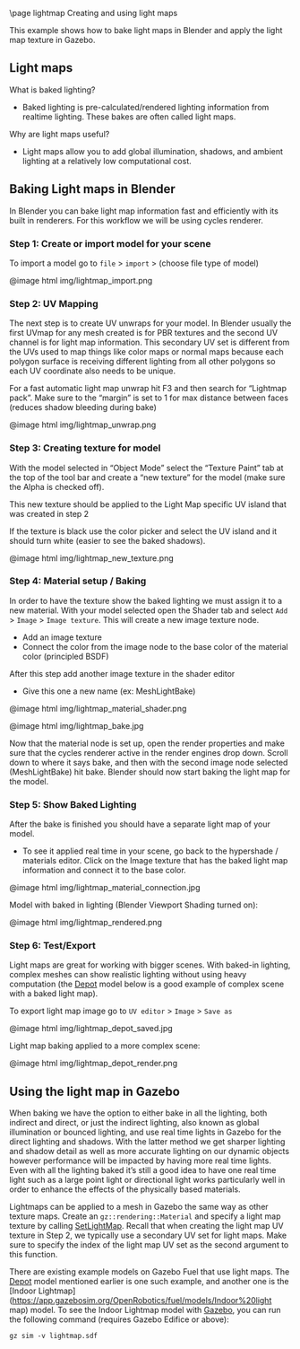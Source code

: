 \page lightmap Creating and using light maps

This example shows how to bake light maps in Blender and apply the light map texture in Gazebo.

## Light maps

What is baked lighting?

  * Baked lighting is pre-calculated/rendered lighting information from realtime lighting. These bakes are often called light maps.

Why are light maps useful?

  * Light maps allow you to add global illumination, shadows, and ambient lighting at a relatively low computational cost.

## Baking Light maps in Blender

In Blender you can bake light map information fast and efficiently with its built in renderers. For this workflow we will be using cycles renderer.

### Step 1: Create or import model for your scene

To import a model go to `file` > `import` > (choose file type of model)

@image html img/lightmap_import.png

### Step 2: UV Mapping

The next step is to create UV unwraps for your model. In Blender usually the first UVmap for any mesh created is for PBR textures and the second UV channel is for light map information. This secondary UV set is different from the UVs used to map things like color maps or normal maps because each polygon surface is receiving different lighting from all other polygons so each UV coordinate also needs to be unique.

For a fast automatic light map unwrap hit F3 and then search for “Lightmap pack”.
Make sure to the “margin” is set to 1 for max distance between faces (reduces shadow bleeding during bake)

@image html img/lightmap_unwrap.png

### Step 3: Creating texture for model

With the model selected in “Object Mode” select the “Texture Paint” tab at the top of the tool bar and create a “new texture” for the model (make sure the Alpha is checked off).

This new texture should be applied to the Light Map specific UV island that was created in step 2

If the texture is black use the color picker and select the UV island and it should turn white (easier to see the baked shadows).

@image html img/lightmap_new_texture.png

### Step 4: Material setup / Baking

In order to have the texture show the baked lighting we must assign it to a new material. With your model selected open the Shader tab and select `Add` > `Image` > `Image texture`. This will create a new image texture node.
* Add an image texture
* Connect the color from the image node to the base color of the material color (principled BSDF)

After this step add another image texture in the shader editor
* Give this one a new name (ex: MeshLightBake)

@image html img/lightmap_material_shader.png

@image html img/lightmap_bake.jpg

Now that the material node is set up, open the render properties and make sure that the cycles renderer active in the render engines drop down.
Scroll down to where it says bake, and then with the second image node selected (MeshLightBake) hit bake. Blender should now start baking the light map for the model.

### Step 5: Show Baked Lighting

After the bake is finished you should have a separate light map of your model.
* To see it applied real time in your scene, go back to the hypershade / materials editor. Click on the Image texture that has the baked light map information and connect it to the base color.

@image html img/lightmap_material_connection.jpg

Model with baked in lighting (Blender Viewport Shading turned on):

@image html img/lightmap_rendered.png

### Step 6: Test/Export

Light maps are great for working with bigger scenes. With baked-in lighting, complex meshes can show realistic lighting without using heavy computation (the [Depot](https://app.gazebosim.org/OpenRobotics/fuel/models/Depot) model below is a good example of complex scene with a baked light map).

To export light map image go to `UV editor` > `Image` > `Save as`

@image html img/lightmap_depot_saved.jpg

Light map baking applied to a more complex scene:

@image html img/lightmap_depot_render.png

## Using the light map in Gazebo

When baking we have the option to either bake in all the lighting, both indirect and direct, or just the indirect lighting, also known as global illumination or bounced lighting, and use real time lights in Gazebo for the direct lighting and shadows. With the latter method we get sharper lighting and shadow detail as well as more accurate lighting on our dynamic objects however performance will be impacted by having more real time lights. Even with all the lighting baked it’s still a good idea to have one real time light such as a large point light or directional light works particularly well in order to enhance the effects of the physically based materials.

Lightmaps can be applied to a mesh in Gazebo the same way as other texture maps. Create an `gz::rendering::Material` and specify a light map texture by calling
[SetLightMap](https://gazebosim.org/api/rendering/5.0/classignition_1_1rendering_1_1Material.html#addc6eb6206e0a17ab82aeaea543e8c71). Recall that when creating the light map UV texture in Step 2, we typically use a secondary UV set for light maps. Make sure to specify the index of the light map UV set as the second argument to this function.

There are existing example models on Gazebo Fuel that use light maps. The [Depot](https://app.gazebosim.org/OpenRobotics/fuel/models/Depot) model mentioned earlier is one such example, and another one is the [Indoor Lightmap](https://app.gazebosim.org/OpenRobotics/fuel/models/Indoor%20light map) model. To see the Indoor Lightmap model with [Gazebo](https://gazebosim.org/docs/all/getstarted), you can run the following command (requires Gazebo Edifice or above):

```
gz sim -v lightmap.sdf
```

